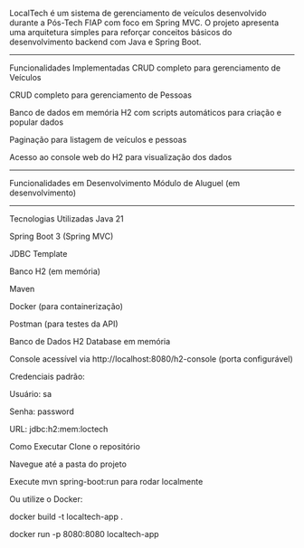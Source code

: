 LocalTech é um sistema de gerenciamento de veículos desenvolvido durante a Pós-Tech FIAP com foco em Spring MVC. O projeto apresenta uma arquitetura simples para reforçar conceitos básicos do desenvolvimento backend com Java e Spring Boot.
_______________________________________________________________________________________________________________________________________________________________________________________________________________________________________________
Funcionalidades Implementadas
CRUD completo para gerenciamento de Veículos

CRUD completo para gerenciamento de Pessoas

Banco de dados em memória H2 com scripts automáticos para criação e popular dados

Paginação para listagem de veículos e pessoas

Acesso ao console web do H2 para visualização dos dados
_______________________________________________________________________________________________________________________________________________________________________________________________________________________________________________
Funcionalidades em Desenvolvimento
Módulo de Aluguel (em desenvolvimento)
_______________________________________________________________________________________________________________________________________________________________________________________________________________________________________________
Tecnologias Utilizadas
Java 21

Spring Boot 3 (Spring MVC)

JDBC Template

Banco H2 (em memória)

Maven

Docker (para containerização)

Postman (para testes da API)

Banco de Dados
H2 Database em memória

Console acessível via http://localhost:8080/h2-console (porta configurável)

Credenciais padrão:

Usuário: sa

Senha: password

URL: jdbc:h2:mem:loctech

Como Executar
Clone o repositório

Navegue até a pasta do projeto

Execute mvn spring-boot:run para rodar localmente

Ou utilize o Docker:

docker build -t localtech-app .

docker run -p 8080:8080 localtech-app
